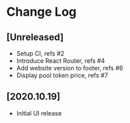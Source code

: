 # Change Log


## [Unreleased]

  - Setup CI, refs #2
  - Introduce React Router, refs #4
  - Add website version to footer, refs #6
  - Display pool token price, refs #7


## [2020.10.19]

  - Initial UI release
